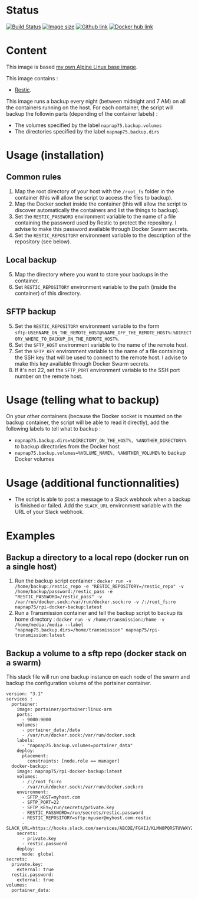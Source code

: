 # Status
[![Build Status](https://travis-ci.org/napnap75/rpi-docker-backup.svg?branch=master)](https://travis-ci.org/napnap75/rpi-docker-backup) [![Image size](https://images.microbadger.com/badges/image/napnap75/rpi-docker-backup.svg)](https://microbadger.com/images/napnap75/rpi-docker-backup "Get your own image badge on microbadger.com") [![Github link](https://assets-cdn.github.com/favicon.ico)](https://github.com/napnap75/rpi-docker-backup) [![Docker hub link](https://www.docker.com/favicon.ico)](https://hub.docker.com/r/napnap75/rpi-docker-backup/)

# Content
This image is based [my own Alpine Linux base image](https://hub.docker.com/r/napnap75/rpi-alpine-base/).

This image contains :
- [Restic](https://restic.github.io/).

This image runs a backup every night (between midnight and 7 AM) on all the containers running on the host. For each container, the script will backup the followin parts (depending of the container labels) :
- The volumes specified by the label `napnap75.backup.volumes`
- The directories specified by the label `napnap75.backup.dirs`

# Usage (installation)
## Common rules
1. Map the root directory of your host with the `/root_fs` folder in the container (this will allow the script to access the files to backup).
2. Map the Docker socket inside the container (this will allow the script to discover automatically the containers and list the things to backup).
3. Set the `RESTIC_PASSWORD` environment variable to the name of a file containing the password used by Restic to protect the repository. I advise to make this password available through Docker Swarm secrets.
4. Set the `RESTIC_REPOSITORY` environment variable to the description of the repository (see below).

## Local backup
5. Map the directory where you want to store your backups in the container.
6. Set `RESTIC_REPOSITORY` environment variable to the path (inside the container) of this directory.

## SFTP backup
5. Set the `RESTIC_REPOSITORY` environment variable to the form `sftp:USERNAME_ON_THE_REMOTE_HOST@%NAME_OFF_THE_REMOTE_HOST%:%DIRECTORY_WHERE_TO_BACKUP_ON_THE_REMOTE_HOST%`.
6. Set the `SFTP_HOST` environment variable to the name of the remote host.
7. Set the `SFTP_KEY` environment variable to the name of a file containing the SSH key that will be used to connect to the remote host. I advise to make this key available through Docker Swarm secrets.
8. If it's not 22, set the `SFTP_PORT` environment variable to the SSH port number on the remote host.

# Usage (telling what to backup)
On your other containers (because the Docker socket is mounted on the backup container, the script will be able to read it directly), add the following labels to tell what to backup :
- `napnap75.backup.dirs=%DIRECTORY_ON_THE_HOST%, %ANOTHER_DIRECTORY%` to backup directories from the Docker host
- `napnap75.backup.volumes=%VOLUME_NAME%, %ANOTHER_VOLUME%` to backup Docker volumes

# Usage (additional functionnalities)
- The script is able to post a message to a Slack webhook when a backup is finished or failed. Add the `SLACK_URL` environment variable with the URL of your Slack webhook.

# Examples
## Backup a directory to a local repo (docker run on a single host)
1. Run the backup script container : `docker run -v /home/backup:/restic_repo -e "RESTIC_REPOSITORY=/restic_repo" -v /home/backup/password:/restic_pass -e "RESTIC_PASSWORD=/restic_pass" -v /var/run/docker.sock:/var/run/docker.sock:ro -v /:/root_fs:ro napnap75/rpi-docker-backup:latest`
2. Run a Transmission container and tell the backup script to backup its home directory : `docker run -v /home/transmission:/home -v /home/media:/media --label "napnap75.backup.dirs=/home/transmission" napnap75/rpi-transmission:latest`

## Backup a volume to a sftp repo (docker stack on a swarm)
This stack file will run one backup instance on each node of the swarm and backup the configuration volume of the portainer container.
```
version: "3.1"
services :
  portainer:
    image: portainer/portainer:linux-arm
    ports:
      - 9000:9000
    volumes:
      - portainer_data:/data
      - /var/run/docker.sock:/var/run/docker.sock
    labels:
      - "napnap75.backup.volumes=portainer_data"
    deploy:
      placement:
        constraints: [node.role == manager]
  docker-backup:
    image: napnap75/rpi-docker-backup:latest
    volumes:
      - /:/root_fs:ro
      - /var/run/docker.sock:/var/run/docker.sock:ro
    environment:
      - SFTP_HOST=myhost.com
      - SFTP_PORT=22
      - SFTP_KEY=/run/secrets/private.key
      - RESTIC_PASSWORD=/run/secrets/restic.password
      - RESTIC_REPOSITORY=sftp:myuser@myhost.com:restic
      - SLACK_URL=https://hooks.slack.com/services/ABCDE/FGHIJ/KLMNOPQRSTUVWXYZ
    secrets:
      - private.key
      - restic.password
    deploy:
      mode: global
secrets:
  private.key:
    external: true
  restic.password:
    external: true
volumes:
  portainer_data:
```
